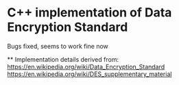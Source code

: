 # C++ implementation of Data Encryption Standard

Bugs fixed, seems to work fine now


** Implementation details derived from:
https://en.wikipedia.org/wiki/Data_Encryption_Standard
https://en.wikipedia.org/wiki/DES_supplementary_material
